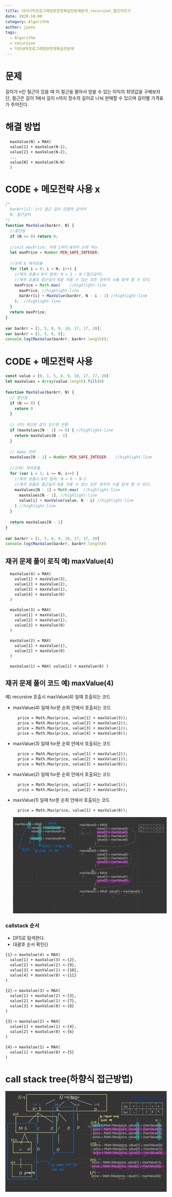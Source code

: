 ```yaml
---
title: 다이나믹프로그래밍완전정복실전문제분석_recursion_철근자르기
date: 2020-10-08
category: Algorithm
author: jyoon
tags:
  - Algorithm
  - recursion
  - 다이내믹프로그래밍완전정복실전문제
---
```


# 문제

길이가 n인 철근이 있을 때 이 철근을 팔아서 얻을 수 있는 이익의 최댓값을 구해보자
단, 철근은 길이 1에서 길이 n까지 정수의 길이로 나눠 판매할 수 있으며 길이별 가격표가 주어진다.

# 해결 방법

```
  maxValue(N) = MAX(
  value[1] + maxValue(N-1),
  value[2] + maxValue(N-2),
  ...
  value[N] + maxValue(N-N)
  )
```

# CODE + 메모전략 사용 x

```js
/* 
  barArr[i]: i+1 철근 길이 만큼의 값어치
  N: 철근길이
*/
function MaxValue(barArr, N) {
  //종단점
  if (N <= 0) return 0;

  //init maxPrice: 아래 1부터 N까지 순회 하는
  let maxPrice = Number.MIN_SAFE_INTEGER;

  //순회 & 재귀호출
  for (let i = 0; i < N; i++) {
    //재귀 호출시 N의 범위: N = 1 ~ N (철근길이)
    //재귀 호출로 철근길이 N을 자를 수 있는 모든 경우의 수를 탐색 할 수 있다.
    maxPrice = Math.max(    //highlight-line
      maxPrice, //highlight-line
      barArr[i] + MaxValue(barArr, N - i - 1) //highlight-line
    );  //highlight-line
  }
  return maxPrice;
}

var barArr = [1, 5, 8, 9, 10, 17, 17, 20];
var barArr = [1, 5, 8, 9];
console.log(MaxValue(barArr, barArr.length));
```

# CODE + 메모전략 사용

```js
const value = [0, 1, 5, 8, 9, 10, 17, 17, 20]
let maxValues = Array(value.length).fill(0)

function MaxValue(barArr, N) {
  // 종단점
  if (N <= 0) {
    return 0
  }

  // 이미 계산된 값이 있으면 반환
  if (maxValues[N - 1] != 0) { //highlight-line
    return maxValues[N - 1]
  }

  // memo 전략
  maxValues[N - 1] = Number.MIN_SAFE_INTEGER    //highlight-line

  //순회/ 재귀호출
  for (var i = 1; i <= N; i++) {
    //재귀 호출시 N의 범위: N = 0 ~ N-1
    //재귀 호출로 철근길이 N을 자를 수 있는 모든 경우의 수를 탐색 할 수 있다.
    maxValues[N - 1] = Math.max(  //highlight-line
      maxValues[N - 1], //highlight-line
      value[i] + maxValue(value, N - i) //highlight-line
    ) //highlight-line
  }

  return maxValues[N - 1]
}

var barArr = [1, 5, 8, 9, 10, 17, 17, 20]
console.log(MaxValue(barArr, barArr.length))
```

## 재귀 문제 풀이 로직 예) maxValue(4)

```
  maxValue(4) = MAX(
    value[1] + maxValue(3),
    value[2] + maxValue(2),
    value[3] + maxValue(1),
    value[4] + maxValue(0)
  )

  maxValue(3) = MAX(
    value[1] + maxValue(2),
    value[2] + maxValue(1),
    value[3] + maxValue(0)
  )

  maxValue(2) = MAX(
    value[1] + maxValue(1),
    value[2] + maxValue(0)
  )

  maxValue(1) = MAX( value[1] + maxValue(0) )
```

## 재귀 문제 풀이 코드 예) maxValue(4)

예) recursive 호출시 maxValue(4) 일때 호출되는 코드

- maxValue(4) 일때 for문 순회 안에서 호출되는 코드

  ```
    price = Math.Max(price, value[1] + maxValue(3));
    price = Math.Max(price, value[2] + maxValue(2));
    price = Math.Max(price, value[3] + maxValue(1));
    price = Math.Max(price, value[4] + maxValue(0));
  ```

- maxValue(3) 일때 for문 순회 안에서 호출되는 코드

  ```
    price = Math.Max(price, value[1] + maxValue(2));
    price = Math.Max(price, value[2] + maxValue(1));
    price = Math.Max(price, value[3] + maxValue(0));
  ```

- maxValue(2) 일때 for문 순회 안에서 호출되는 코드

  ```
    price = Math.Max(price, value[1] + maxValue(1));
    price = Math.Max(price, value[2] + maxValue(0));
  ```

- maxValue(1) 일때 for문 순회 안에서 호출되는 코드

  ```
    price = Math.Max(price, value[1] + maxValue(0));
  ```

  ![](./img/08_철근자르기_recursion1.jpg)

### callstack 순서

- DFS로 탐색한다.
- 대괄호 순서 확인{}

```
{1}-> maxValue(4) = MAX(
  value[1] + maxValue(3) <-{2},
  value[2] + maxValue(2) <-{9},
  value[3] + maxValue(1) <-{10},
  value[4] + maxValue(0) <-{11}
)

{2}-> maxValue(3) = MAX(
  value[1] + maxValue(2) <-{3},
  value[2] + maxValue(1) <-{7},
  value[3] + maxValue(0) <-{8}
)

{3}-> maxValue(2) = MAX(
  value[1] + maxValue(1) <-{4},
  value[2] + maxValue(0) <-{6}
)

{4}-> maxValue(1) = MAX(
  value[1] + maxValue(0) <-{5}
)
```

# call stack tree(하향식 접근방법)

![](./img/08_철근자르기_recursion.png)
